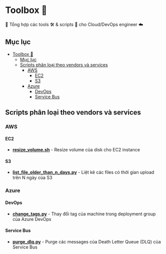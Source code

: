 # Toolbox 🧰

🧰 Tổng hợp các tools 🛠️ & scripts 📝 cho Cloud/DevOps engineer ☁️

## Mục lục

- [Toolbox 🧰](#toolbox-)
  - [Mục lục](#mục-lục)
  - [Scripts phân loại theo vendors và services](#scripts-phân-loại-theo-vendors-và-services)
    - [AWS](#aws)
      - [EC2](#ec2)
      - [S3](#s3)
    - [Azure](#azure)
      - [DevOps](#devops)
      - [Service Bus](#service-bus)

## Scripts phân loại theo vendors và services

### AWS

#### EC2

- **[resize_volume.sh](aws/ec2/resize_volume.sh)** - Resize volume của disk cho EC2 instance

#### S3

- **[list_file_older_than_n_days.py](aws/s3/list_file_older_than_n_days.py)** - Liệt kê các files có thời gian upload trên N ngày của S3

### Azure

#### DevOps

- **[change_tags.py](azure/devops/change_tags.py)** - Thay đổi tag của machine trong deployment group của Azure DevOps

#### Service Bus

- **[purge_dlq.py](azure/service_bus/purge_dlq.py)** - Purge các messages của Death Letter Queue (DLQ) của Service Bus
